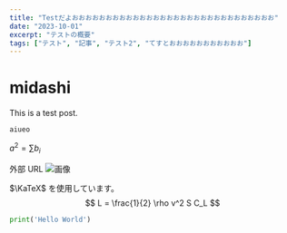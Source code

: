 ```yaml
---
title: "Testだよおおおおおおおおおおおおおおおおおおおおおおおおおおおおおお"
date: "2023-10-01"
excerpt: "テストの概要"
tags: ["テスト", "記事", "テスト2", "てすとおおおおおおおおおおお"]
---
```


# midashi
This is a test post.
```
aiueo
```

$a^2 = \sum b_i$

外部 URL
![画像](https://www.google.com/images/branding/googlelogo/1x/googlelogo_color_272x92dp.png)

$\KaTeX$ を使用しています。 $$ L = \frac{1}{2} \rho v^2 S C_L $$

```python title="blog.py"
print('Hello World')
```